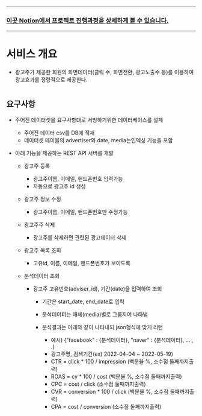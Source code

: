 

---

### [이곳 Notion에서 프로젝트 진행과정을 상세하게 볼 수 있습니다.](https://www.notion.so/Team-A-03cf51c7174847ce88a6302e6939ea2a) 

---

# 

# 서비스 개요

- 광고주가 제공한 회원의 화면데이터(클릭 수, 화면전환, 광고노출수 등)를 이용하여 광고효과를 정량적으로 제공한다.

# 

## 요구사항

- 주어진 데이터셋을 요구사항대로 서빙하기위한 데이터베이스를 설계
  - 주어진 데이터 csv를 DB에 적재
  - 데이터셋 테이블의 advertiser와 date, media는인덱싱 기능을 포함

- 아래 기능을 제공하는 REST API 서버를 개발

  - 광고주 등록

    - 광고주이름, 이메일, 핸드폰번호 입력가능
    - 자동으로 광고주 id 생성

  - 광고주 정보 수정

    - 광고주이름, 이메일, 핸드폰번호만 수정가능

  - 광고주주 삭제

    - 광고주를 삭제하면 관련된 광고데이터 삭제

  - 광고주 목록 조회

    - 고유id, 이름, 이메일, 핸드폰번호가 보이도록

  - 분석데이터 조회

    - 광고주 고유번호(adviser_id), 기간(date)을 입력하여 조회

      - 기간은 start_date, end_date로 입력
      - 분석데이터는 매체(media)별로 그룹지어 나타냄

      - 분석결과는 아래와 같이 나타내되 json형식에 맞게 리턴
        - 예시) {"facebook" : {분석데이터}, "naver" : {분석데이터}, ... , .}
        - 광고주명, 검색기간(ex) 2022-04-04 ~ 2022-05-19)
        - CTR = click * 100 / impression (백분율 %, 소수점 둘째까지출력)
        - ROAS = cv * 100 / cost (백분율 %, 소수점 둘째까지출력)
        - CPC = cost / click (소수점 둘째까지출력)
        - CVR = conversion * 100 / click (백분율 %, 소수점 둘째까지출력)
        - CPA = cost / conversion (소수점 둘째까지출력)

  





